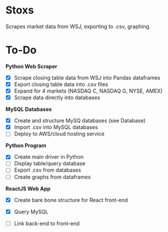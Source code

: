 # Stoxs

Scrapes market data from WSJ, exporting to .csv, graphing. 

# To-Do
**Python Web Scraper**
- [x] Scrape closing table data from WSJ into Pandas dataframes
- [x] Export closing table data into .csv files
- [x] Expand for 4 markets (NASDAQ C, NASDAQ G, NYSE, AMEX)
- [x] Scrape data directly into databases

**MySQL Databases**
- [x] Create and structure MySQ databases (see Database)
- [x] Import .csv into MySQL databases
- [ ] Deploy to AWS/cloud hosting service

**Python Program**
- [x] Create main driver in Python
- [ ] Display table/query database
- [ ] Export .csv from databases
- [ ] Create graphs from dataframes

**ReactJS Web App**
- [x] Create bare bone structure for React front-end
- [x] Query MySQL
- [ ] Link back-end to front-end

